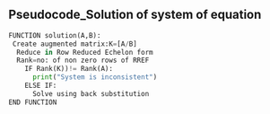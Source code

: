 ## Pseudocode_Solution of system of equation
```python
FUNCTION solution(A,B):
 Create augmented matrix:K=[A/B]
  Reduce in Row Reduced Echelon form
  Rank=no: of non zero rows of RREF
    IF Rank(K))!= Rank(A):
      print("System is inconsistent")
    ELSE IF:
      Solve using back substitution 
END FUNCTION
```

